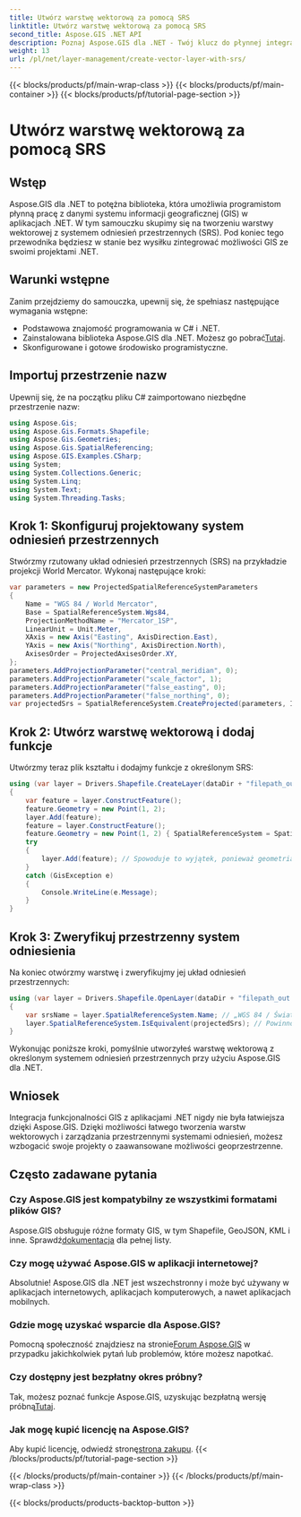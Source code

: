 ```yaml
---
title: Utwórz warstwę wektorową za pomocą SRS
linktitle: Utwórz warstwę wektorową za pomocą SRS
second_title: Aspose.GIS .NET API
description: Poznaj Aspose.GIS dla .NET - Twój klucz do płynnej integracji GIS. Twórz warstwy wektorowe bez wysiłku, korzystając z określonych systemów odniesień przestrzennych. Pobierz teraz!
weight: 13
url: /pl/net/layer-management/create-vector-layer-with-srs/
---
```


{{< blocks/products/pf/main-wrap-class >}}
{{< blocks/products/pf/main-container >}}
{{< blocks/products/pf/tutorial-page-section >}}

# Utwórz warstwę wektorową za pomocą SRS

## Wstęp
Aspose.GIS dla .NET to potężna biblioteka, która umożliwia programistom płynną pracę z danymi systemu informacji geograficznej (GIS) w aplikacjach .NET. W tym samouczku skupimy się na tworzeniu warstwy wektorowej z systemem odniesień przestrzennych (SRS). Pod koniec tego przewodnika będziesz w stanie bez wysiłku zintegrować możliwości GIS ze swoimi projektami .NET.
## Warunki wstępne
Zanim przejdziemy do samouczka, upewnij się, że spełniasz następujące wymagania wstępne:
- Podstawowa znajomość programowania w C# i .NET.
-  Zainstalowana biblioteka Aspose.GIS dla .NET. Możesz go pobrać[Tutaj](https://releases.aspose.com/gis/net/).
- Skonfigurowane i gotowe środowisko programistyczne.
## Importuj przestrzenie nazw
Upewnij się, że na początku pliku C# zaimportowano niezbędne przestrzenie nazw:
```csharp
using Aspose.Gis;
using Aspose.Gis.Formats.Shapefile;
using Aspose.Gis.Geometries;
using Aspose.Gis.SpatialReferencing;
using Aspose.GIS.Examples.CSharp;
using System;
using System.Collections.Generic;
using System.Linq;
using System.Text;
using System.Threading.Tasks;
```
## Krok 1: Skonfiguruj projektowany system odniesień przestrzennych
Stwórzmy rzutowany układ odniesień przestrzennych (SRS) na przykładzie projekcji World Mercator. Wykonaj następujące kroki:
```csharp
var parameters = new ProjectedSpatialReferenceSystemParameters
{
    Name = "WGS 84 / World Mercator",
    Base = SpatialReferenceSystem.Wgs84,
    ProjectionMethodName = "Mercator_1SP",
    LinearUnit = Unit.Meter,
    XAxis = new Axis("Easting", AxisDirection.East),
    YAxis = new Axis("Northing", AxisDirection.North),
    AxisesOrder = ProjectedAxisesOrder.XY,
};
parameters.AddProjectionParameter("central_meridian", 0);
parameters.AddProjectionParameter("scale_factor", 1);
parameters.AddProjectionParameter("false_easting", 0);
parameters.AddProjectionParameter("false_northing", 0);
var projectedSrs = SpatialReferenceSystem.CreateProjected(parameters, Identifier.Epsg(3395));
```
## Krok 2: Utwórz warstwę wektorową i dodaj funkcje
Utwórzmy teraz plik kształtu i dodajmy funkcje z określonym SRS:
```csharp
using (var layer = Drivers.Shapefile.CreateLayer(dataDir + "filepath_out.shp", new ShapefileOptions(), projectedSrs))
{
    var feature = layer.ConstructFeature();
    feature.Geometry = new Point(1, 2);
    layer.Add(feature);
    feature = layer.ConstructFeature();
    feature.Geometry = new Point(1, 2) { SpatialReferenceSystem = SpatialReferenceSystem.Nad83 };
    try
    {
        layer.Add(feature); // Spowoduje to wyjątek, ponieważ geometria ma inny SRS
    }
    catch (GisException e)
    {
        Console.WriteLine(e.Message);
    }
}
```
## Krok 3: Zweryfikuj przestrzenny system odniesienia
Na koniec otwórzmy warstwę i zweryfikujmy jej układ odniesień przestrzennych:
```csharp
using (var layer = Drivers.Shapefile.OpenLayer(dataDir + "filepath_out.shp"))
{
    var srsName = layer.SpatialReferenceSystem.Name; // „WGS 84 / Światowy Mercator”
    layer.SpatialReferenceSystem.IsEquivalent(projectedSrs); // Powinno zwrócić wartość true
}
```
Wykonując poniższe kroki, pomyślnie utworzyłeś warstwę wektorową z określonym systemem odniesień przestrzennych przy użyciu Aspose.GIS dla .NET.
## Wniosek
Integracja funkcjonalności GIS z aplikacjami .NET nigdy nie była łatwiejsza dzięki Aspose.GIS. Dzięki możliwości łatwego tworzenia warstw wektorowych i zarządzania przestrzennymi systemami odniesień, możesz wzbogacić swoje projekty o zaawansowane możliwości geoprzestrzenne.
## Często zadawane pytania
### Czy Aspose.GIS jest kompatybilny ze wszystkimi formatami plików GIS?
 Aspose.GIS obsługuje różne formaty GIS, w tym Shapefile, GeoJSON, KML i inne. Sprawdź[dokumentacja](https://reference.aspose.com/gis/net/) dla pełnej listy.
### Czy mogę używać Aspose.GIS w aplikacji internetowej?
Absolutnie! Aspose.GIS dla .NET jest wszechstronny i może być używany w aplikacjach internetowych, aplikacjach komputerowych, a nawet aplikacjach mobilnych.
### Gdzie mogę uzyskać wsparcie dla Aspose.GIS?
 Pomocną społeczność znajdziesz na stronie[Forum Aspose.GIS](https://forum.aspose.com/c/gis/33) w przypadku jakichkolwiek pytań lub problemów, które możesz napotkać.
### Czy dostępny jest bezpłatny okres próbny?
 Tak, możesz poznać funkcje Aspose.GIS, uzyskując bezpłatną wersję próbną[Tutaj](https://releases.aspose.com/).
### Jak mogę kupić licencję na Aspose.GIS?
 Aby kupić licencję, odwiedź stronę[strona zakupu](https://purchase.aspose.com/buy).
{{< /blocks/products/pf/tutorial-page-section >}}

{{< /blocks/products/pf/main-container >}}
{{< /blocks/products/pf/main-wrap-class >}}

{{< blocks/products/products-backtop-button >}}
